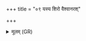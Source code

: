 +++
title = "०९ यस्य शिरो वैश्वानरश्"

+++
<details><summary>मूलम् (GR)</summary>

यस्य शिरो वैश्वानरश्  
चक्षुर् अङ्गिरसो ऽभवन् । +++(Bhatt. cacakṣur, misprint?; aṅgirasobhavaṃ)+++  
अङ्गानि यस्य यातवः  
स्कम्भं तं ब्रूहि कतमः स्विद् एव सः ॥ +++(Bhatt. katama(ḥ))+++
</details>